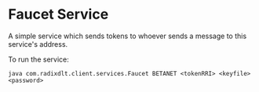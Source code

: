 # Faucet Service

A simple service which sends tokens to whoever sends a message to this service's
address.

To run the service:
```
java com.radixdlt.client.services.Faucet BETANET <tokenRRI> <keyfile> <password>
```
